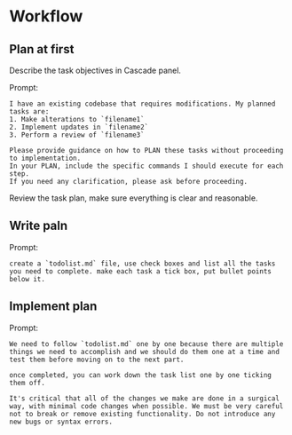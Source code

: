 # Workflow

## Plan at first
Describe the task objectives in Cascade panel.

Prompt:
```
I have an existing codebase that requires modifications. My planned tasks are:
1. Make alterations to `filename1`
2. Implement updates in `filename2`
3. Perform a review of `filename3`

Please provide guidance on how to PLAN these tasks without proceeding to implementation.
In your PLAN, include the specific commands I should execute for each step.
If you need any clarification, please ask before proceeding.
```

Review the task plan, make sure everything is clear and reasonable.


## Write paln

Prompt:
```
create a `todolist.md` file, use check boxes and list all the tasks you need to complete. make each task a tick box, put bullet points below it. 
```

## Implement plan

Prompt:
```
We need to follow `todolist.md` one by one because there are multiple things we need to accomplish and we should do them one at a time and test them before moving on to the next part.

once completed, you can work down the task list one by one ticking them off.

It's critical that all of the changes we make are done in a surgical way, with minimal code changes when possible. We must be very careful not to break or remove existing functionality. Do not introduce any new bugs or syntax errors.
```
